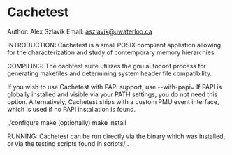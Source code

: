 Cachetest
=========
Author:  Alex Szlavik
Email:	<aszlavik@uwaterloo.ca>

INTRODUCTION:
Cachetest is a small POSIX compliant appliation allowing for the characterization and study of contemporary memory hierarchies.


COMPILING:
The cachtest suite utilizes the gnu autoconf process for generating makefiles and determining
system header file compatibility.

If you wish to use Cachetest with PAPI support, use --with-papi=<ABSOLUTE PATH TO PAPI INSTALL>
If PAPI is globally installed and visible via your PATH settings, you do not need this option.
Alternatively, Cachetest ships with a custom PMU event interface, which is used if no PAPI
installation is found.

./configure
make
(optionally) make install

RUNNING:
Cachetest can be run directly via the binary which was installed, or via the testing scripts
found in scripts/ .
